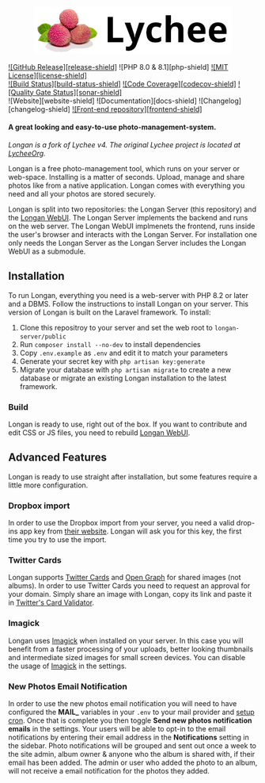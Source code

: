 <p align="center"><img src="https://raw.githubusercontent.com/LycheeOrg/Lychee/master/Banner.png" width="400px" alt="@LycheeOrg"></p>

[![GitHub Release][release-shield]](https://github.com/nagmat84/longan-server/releases)
![PHP 8.0 & 8.1][php-shield]
[![MIT License][license-shield]](https://github.com/nagmat84/longan-server/blob/master/LICENSE)
<br>
[![Build Status][build-status-shield]](https://github.com/nagmat84/longan-server/actions)
[![Code Coverage][codecov-shield]](https://codecov.io/gh/nagmat84/longan-server)
[![Quality Gate Status][sonar-shield]](https://sonarcloud.io/project/overview?id=nagmat84_longan-server)
<br>
![Website][website-shield]
![Documentation][docs-shield]
![Changelog][changelog-shield]
[![Front-end repository][frontend-shield]](https://github.com/nagmat84/longan-webui)


#### A great looking and easy-to-use photo-management-system.

*Longan is a fork of Lychee v4.*
*The original Lychee project is located at [LycheeOrg](https://github.com/LycheeOrg).*


Longan is a free photo-management tool, which runs on your server or web-space.
Installing is a matter of seconds.
Upload, manage and share photos like from a native application.
Longan comes with everything you need and all your photos are stored securely.

Longan is split into two repositories: the Longan Server (this repository) and the [Longan WebUI](https://github.com/nagmat84/longan-webui).
The Longan Server implements the backend and runs on the web server.
The Longan WebUI implmenets the frontend, runs inside the user's browser and interacts with the Longan Server.
For installation one only needs the Longan Server as the Longan Server includes the Longan WebUI as a submodule.

## Installation

To run Longan, everything you need is a web-server with PHP 8.2 or later and a DBMS.
Follow the instructions to install Longan on your server.
This version of Longan is built on the Laravel framework.
To install:

1. Clone this repositroy to your server and set the web root to `longan-server/public`
2. Run `composer install --no-dev` to install dependencies
3. Copy `.env.example` as `.env` and edit it to match your parameters
4. Generate your secret key with `php artisan key:generate`
5. Migrate your database with `php artisan migrate` to create a new database or migrate an existing Longan installation to the latest framework.

### Build

Longan is ready to use, right out of the box.
If you want to contribute and edit CSS or JS files, you need to rebuild [Longan WebUI](https://github.com/nagmat84/longan-webui).

## Advanced Features

Longan is ready to use straight after installation, but some features require a little more configuration.

### Dropbox import

In order to use the Dropbox import from your server, you need a valid drop-ins app key from [their website](https://www.dropbox.com/developers/apps/create).
Longan will ask you for this key, the first time you try to use the import.

### Twitter Cards

Longan supports [Twitter Cards](https://developer.twitter.com/en/docs/twitter-for-websites/cards/overview/abouts-cards) and [Open Graph](http://opengraphprotocol.org) for shared images (not albums).
In order to use Twitter Cards you need to request an approval for your domain.
Simply share an image with Longan, copy its link and paste it in [Twitter's Card Validator](https://cards-dev.twitter.com/validator).

### Imagick

Longan uses [Imagick](https://www.imagemagick.org) when installed on your server.
In this case you will benefit from a faster processing of your uploads, better looking thumbnails and intermediate sized images for small screen devices.
You can disable the usage of [Imagick](https://www.imagemagick.org) in the settings.

### New Photos Email Notification

In order to use the new photos email notification you will need to have configured the **MAIL_** variables in your `.env` to your mail provider and [setup cron](https://laravel.com/docs/scheduling#running-the-scheduler).
Once that is complete you then toggle **Send new photos notification emails** in the settings.
Your users will be able to opt-in to the email notifications by entering their email address in the **Notifications** setting in the sidebar.
Photo notifications will be grouped and sent out once a week to the site admin, album owner & anyone who the album is shared with, if their email has been added.
The admin or user who added the photo to an album, will not receive a email notification for the photos they added.
